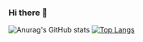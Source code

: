 ### Hi there 👋 


![Anurag's GitHub stats](https://github-readme-stats.vercel.app/api?username=sunhwaaRj&show_icons=true&theme=shadow_blue)
[![Top Langs](https://github-readme-stats.vercel.app/api/top-langs/?username=sunhwaaRj&layout=compact)](https://github.com/anuraghazra/github-readme-stats)

<!--
![Anurag's GitHub stats](https://github-readme-stats.vercel.app/api/top-langs/?username=sunhwaaRj&layout=compact&theme=shadow_blue&hide_border=true)
-->



<!--
**sunhwaaRj/sunhwaaRj** is a ✨ _special_ ✨ repository because its `README.md` (this file) appears on your GitHub profile.

Here are some ideas to get you started:

- 🔭 I’m currently working on ...
- 🌱 I’m currently learning ...
- 👯 I’m looking to collaborate on ...
- 🤔 I’m looking for help with ...
- 💬 Ask me about ...
- 📫 How to reach me: ...
- 😄 Pronouns: ...
- ⚡ Fun fact: ...
-->

